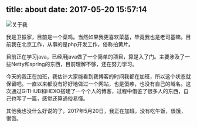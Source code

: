 title: about
date: 2017-05-20 15:57:14
---
![关于我](http://oq3ecl7n4.bkt.clouddn.com/510f5e4b6085f.jpg)

我是卫振家，目前是一个菜鸡。当然如果我更喜欢菜基，毕竟我也是老司基嘛。目前我在北京工作，从事的是php开发工作，俗称拍黄片。
    
目前正在学习java，已经用java做了一个简单的项目，算是入了门。主要涉及了一些Netty和spring的东西，目前理解不够，还在努力学习。
    
今天的我正在加班，我估计大家能看到我博客的时间我都在加班，所以这个状态就保留吧。一直以来都没有好好地做过一个网站，也是蛋疼，也没有自己的域名。这次通过GITHUB和HEXO搭建了一个个人的博客，过程中借鉴了很多人的东西，自己也写了一篇，感觉还算通俗易懂。
    
其他我也没什么好说的了，2017年5月20日，我正在加班，没有吃午饭，很饿，很饿。